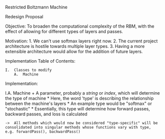 

Restricted Boltzmann Machine


Redesign Proposal

Objective:  To broaden the computational complexity of the RBM, with the effect of allowing for different types of layers and passes.

Motivation: 
    1.  We can't use softmax layers right now.
    2.  The current project architecture is hostile towards multiple layer types.
    3.  Having a more extensible architecture would allow for the addition of future layers.

Implementation Table of Contents:

    I.  Classes to modify
        A.  Machine
    
Implementation:

I.A.  Machine
    +   A parameter, probably a _string_ or _index_, which will determine the type of machine
        *   Here, the word 'type' is describing the relationship between the machine's layers
        *   An example type would be "softmax" or "stochastic"
        *   Essentially, this type will determine how forward passes, backward passes, and loss is calculated
    
    ->  All methods which would now be considered "type-specific" will be consolidated into singular methods whose functions vary with type, e.g. forwardPass(), backwardPass()


    